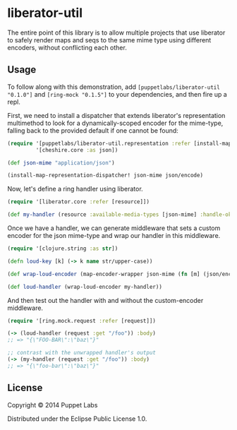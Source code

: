 # liberator-util

The entire point of this library is to allow multiple projects that use liberator to safely render maps and seqs to the same mime type using different encoders, without conflicting each other.

## Usage

To follow along with this demonstration, add `[puppetlabs/liberator-util "0.1.0"]` and `[ring-mock "0.1.5"]` to your dependencies, and then fire up a repl.

First, we need to install a dispatcher that extends liberator's representation multimethod to look for a dynamically-scoped encoder for the mime-type, falling back to the provided default if one cannot be found:

```clj
(require '[puppetlabs/liberator-util.representation :refer [install-map-representation-dispatcher! map-encoder-wrapper]]
         '[cheshire.core :as json])

(def json-mime "application/json")

(install-map-representation-dispatcher! json-mime json/encode)
```

Now, let's define a ring handler using liberator.

```clj
(require '[liberator.core :refer [resource]])

(def my-handler (resource :available-media-types [json-mime] :handle-ok (fn [ctx] {:foo-bar "baz"})))
```

Once we have a handler, we can generate middleware that sets a custom encoder for the json mime-type and wrap our handler in this middleware.

```clj
(require '[clojure.string :as str])

(defn loud-key [k] (-> k name str/upper-case))

(def wrap-loud-encoder (map-encoder-wrapper json-mime (fn [m] (json/encode m {:key-fn loud-key}))))

(def loud-handler (wrap-loud-encoder my-handler))
```

And then test out the handler with and without the custom-encoder middleware.

```clj
(require '[ring.mock.request :refer [request]])

(-> (loud-handler (request :get "/foo")) :body)
;; => "{\"FOO-BAR\":\"baz\"}"

;; contrast with the unwrapped handler's output
(-> (my-handler (request :get "/foo")) :body)
;; => "{\"foo-bar\":\"baz\"}"
```

## License

Copyright © 2014 Puppet Labs

Distributed under the Eclipse Public License 1.0.
